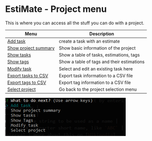 # EstiMate - Project menu

This is where you can access all the stuff you can do with a project.

| Menu   | Description |
|--------|-------------|
| [Add task](./add-task-menu.md) | create a task with an estimate |
| [Show project summary](./show-project-summary.md) | Show basic information of the project |
| [Show tasks](./show-tasks.md) | Show a table of tasks, estimations, tags |
| [Show tags](./show-tags.md) | Show a table of tags and their estimations |
| [Modify task](./modify-task.md) | Select and edit an existing task here |
| [Export tasks to CSV](./export-tasks-to-csv.md) | Export task information to a CSV file |
| [Export tags to CSV](./export-tags-to-csv.md) | Export tag information to a CSV file |
| [Select project](./choose-project-menu.md) | Go back to the project selection menu |

![Project menu](../assets/project-menu.PNG "Project menu")